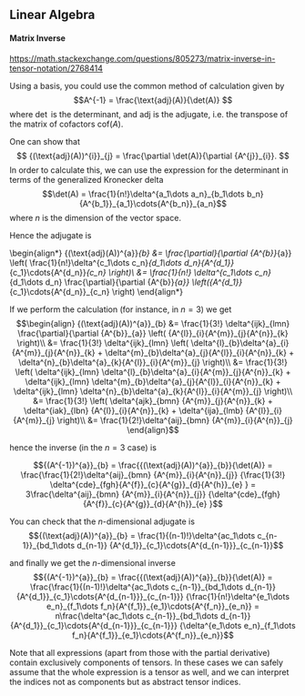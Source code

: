 ## Linear Algebra

#### Matrix Inverse

https://math.stackexchange.com/questions/805273/matrix-inverse-in-tensor-notation/2768414

Using a basis, you could use the common method of calculation given by
$$A^{-1} = \frac{\text{adj}(A)}{\det(A)} $$
where $\det$ is the determinant, and $\text{adj}$ is the adjugate, i.e. the transpose of the matrix of cofactors $\text{cof}(A)$.

One can show that
$$ {(\text{adj}(A))^{i}}_{j} = \frac{\partial \det(A)}{\partial {A^{j}}_{i}}. $$
In order to calculate this, we can use the expression for the determinant in terms of the generalized Kronecker delta
$$\det(A) = \frac{1}{n!}\delta^{a_1\dots a_n}_{b_1\dots b_n}{A^{b_1}}_{a_1}\cdots{A^{b_n}}_{a_n}$$
where $n$ is the dimension of the vector space.

Hence the adjugate is

\begin{align*}
{(\text{adj}(A))^{a}}_{b}
&= \frac{\partial}{\partial {A^{b}}_{a}} \left( \frac{1}{n!}\delta^{c_1\dots c_n}_{d_1\dots d_n}{A^{d_1}}_{c_1}\cdots{A^{d_n}}_{c_n} \right)\\
&= \frac{1}{n!} \delta^{c_1\dots c_n}_{d_1\dots d_n} \frac{\partial}{\partial {A^{b}}_{a}} \left({A^{d_1}}_{c_1}\cdots{A^{d_n}}_{c_n} \right)
\end{align*}

If we perform the calculation (for instance, in $n=3$) we get
$$\begin{align}
{(\text{adj}(A))^{a}}_{b}
&= \frac{1}{3!} \delta^{ijk}_{lmn}
\frac{\partial}{\partial {A^{b}}_{a}} \left( {A^{l}}_{i}{A^{m}}_{j}{A^{n}}_{k} \right)\\
&= \frac{1}{3!} \delta^{ijk}_{lmn}
\left(
\delta^{l}_{b}\delta^{a}_{i}{A^{m}}_{j}{A^{n}}_{k} +
\delta^{m}_{b}\delta^{a}_{j}{A^{l}}_{i}{A^{n}}_{k} +
\delta^{n}_{b}\delta^{a}_{k}{A^{l}}_{i}{A^{m}}_{j}
\right)\\
&= \frac{1}{3!}
\left(
\delta^{ijk}_{lmn} \delta^{l}_{b}\delta^{a}_{i}{A^{m}}_{j}{A^{n}}_{k} +
\delta^{ijk}_{lmn} \delta^{m}_{b}\delta^{a}_{j}{A^{l}}_{i}{A^{n}}_{k} +
\delta^{ijk}_{lmn} \delta^{n}_{b}\delta^{a}_{k}{A^{l}}_{i}{A^{m}}_{j}
\right)\\
&= \frac{1}{3!}
\left(
\delta^{ajk}_{bmn} {A^{m}}_{j}{A^{n}}_{k} +
\delta^{iak}_{lbn} {A^{l}}_{i}{A^{n}}_{k} +
\delta^{ija}_{lmb} {A^{l}}_{i}{A^{m}}_{j}
\right)\\
&= \frac{1}{2!}\delta^{aij}_{bmn} {A^{m}}_{i}{A^{n}}_{j}
\end{align}$$

hence the inverse (in the $n=3$ case) is

$${(A^{-1})^{a}}_{b} = \frac{{(\text{adj}(A))^{a}}_{b}}{\det(A)}
= \frac{\frac{1}{2!}\delta^{aij}_{bmn} {A^{m}}_{i}{A^{n}}_{j}}
{\frac{1}{3!} \delta^{cde}_{fgh}{A^{f}}_{c}{A^{g}}_{d}{A^{h}}_{e} }
= 3\frac{\delta^{aij}_{bmn} {A^{m}}_{i}{A^{n}}_{j}}
{\delta^{cde}_{fgh}{A^{f}}_{c}{A^{g}}_{d}{A^{h}}_{e} }$$

You can check that the $n$-dimensional adjugate is
$${(\text{adj}(A))^{a}}_{b} = \frac{1}{(n-1)!}\delta^{ac_1\dots c_{n-1}}_{bd_1\dots d_{n-1}} {A^{d_1}}_{c_1}\cdots{A^{d_{n-1}}}_{c_{n-1}}$$

and finally we get the $n$-dimensional inverse
$${(A^{-1})^{a}}_{b}
= \frac{{(\text{adj}(A))^{a}}_{b}}{\det(A)}
= \frac{\frac{1}{(n-1)!}\delta^{ac_1\dots c_{n-1}}_{bd_1\dots d_{n-1}} {A^{d_1}}_{c_1}\cdots{A^{d_{n-1}}}_{c_{n-1}}}
{\frac{1}{n!}\delta^{e_1\dots e_n}_{f_1\dots f_n}{A^{f_1}}_{e_1}\cdots{A^{f_n}}_{e_n}}
= n\frac{\delta^{ac_1\dots c_{n-1}}_{bd_1\dots d_{n-1}} {A^{d_1}}_{c_1}\cdots{A^{d_{n-1}}}_{c_{n-1}}}
{\delta^{e_1\dots e_n}_{f_1\dots f_n}{A^{f_1}}_{e_1}\cdots{A^{f_n}}_{e_n}}$$

Note that all expressions (apart from those with the partial derivative) contain exclusively components of tensors. In these cases we can safely assume that the whole expression is a tensor as well, and we can interpret the indices not as components but as abstract tensor indices.